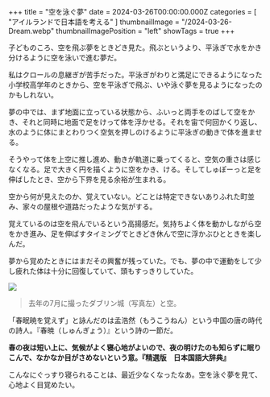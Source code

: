 +++
title = "空を泳ぐ夢"
date = 2024-03-26T00:00:00.000Z
categories = [ "アイルランドで日本語を考える" ]
thumbnailImage = "/2024-03-26-Dream.webp"
thumbnailImagePosition = "left"
showTags = true
+++

子どものころ、空を飛ぶ夢をときどき見た。飛ぶというより、平泳ぎで水をかき分けるように空を泳いで進む夢だ。

<!--more-->

私はクロールの息継ぎが苦手だった。平泳ぎがわりと満足にできるようになった小学校高学年のときから、空を平泳ぎで飛ぶ、いや泳ぐ夢を見るようになったのかもしれない。

夢の中では、まず地面に立っている状態から、ふいっと両手をのばして空をかき、それと同時に地面で足をけって体を浮かせる。それを宙で何回かくり返し、水のように体にまとわりつく空気を押しのけるように平泳ぎの動きで体を進ませる。

そうやって体を上空に推し進め、動きが軌道に乗ってくると、空気の重さは感じなくなる。足で大きく円を描くように空をかき、ける。そしてしゅぽーっと足を伸ばしたとき、空から下界を見る余裕が生まれる。

空から何が見えたのか、覚えていない。どことは特定できないありふれた町並み、家々の屋根や道路だったような気がする。

覚えているのは空を飛んでいるという高揚感だ。気持ちよく体を動かしながら空をかき進み、足を伸ばすタイミングでときどき休んで空に浮かぶひとときを楽しんだ。

夢から覚めたときにはまだその興奮が残っていた。でも、夢の中で運動をして少し疲れた体は十分に回復していて、頭もすっきりしていた。

![](/2024-03-26-Dream.webp)

> 去年の7月に撮ったダブリン城（写真左）と空。

「春眠暁を覚えず」と詠んだのは孟浩然（もうこうねん）という中国の唐の時代の詩人。『春暁（しゅんぎょう）』という詩の一節だ。

**春の夜は短い上に、気候がよく寝心地がよいので、夜の明けたのも知らずに眠りこんで、なかなか目がさめないという意。『精選版　日本国語大辞典』**

こんなにぐっすり寝られることは、最近少なくなったなあ。空を泳ぐ夢を見て、心地よく目覚めたい。

